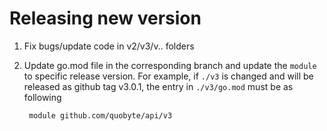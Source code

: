 # Releasing new version

1. Fix bugs/update code in v2/v3/v.. folders
2. Update go.mod file in the corresponding branch and update the `module`
   to specific release version. For example, if `./v3` is changed and will be
   released as github tag v3.0.1, the entry in `./v3/go.mod` must be as following  

    ```bash
     module github.com/quobyte/api/v3
    ```
